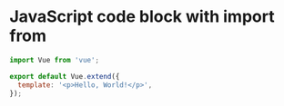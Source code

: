 # JavaScript code block with import from

```js
import Vue from 'vue';

export default Vue.extend({
  template: '<p>Hello, World!</p>',
});
```
